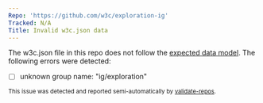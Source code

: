 ```yaml
---
Repo: 'https://github.com/w3c/exploration-ig'
Tracked: N/A
Title: Invalid w3c.json data
---
```


The w3c.json file in this repo does not follow the [expected data model](https://w3c.github.io/w3c.json.html). The following errors were detected:
* [ ] unknown group name: "ig/exploration"

<sub>This issue was detected and reported semi-automatically by [validate-repos](https://github.com/w3c/validate-repos/).</sub>

